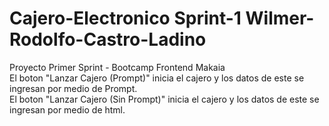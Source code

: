 # Cajero-Electronico Sprint-1 Wilmer-Rodolfo-Castro-Ladino
Proyecto Primer Sprint - Bootcamp Frontend Makaia <br>
El boton "Lanzar Cajero (Prompt)" inicia el cajero y los datos de este se ingresan por medio de Prompt. <br>
El boton "Lanzar Cajero (Sin Prompt)" inicia el cajero y los datos de este se ingresan por medio de html.
